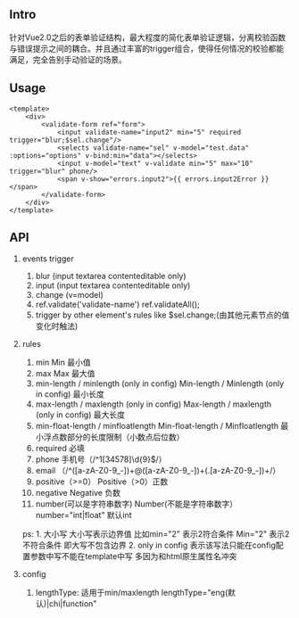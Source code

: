 ## Intro
针对Vue2.0之后的表单验证结构，最大程度的简化表单验证逻辑，分离校验函数与错误提示之间的耦合。并且通过丰富的trigger组合，使得任何情况的校验都能满足，完全告别手动验证的场景。

## Usage
```
<template>
    <div>
        <validate-form ref="form">
            <input validate-name="input2" min="5" required trigger="blur;$sel.change"/>
            <selects validate-name="sel" v-model="test.data" :options="options" v-bind:min="data"></selects>
            <input v-model="text" v-validate min="5" max="10" trigger="blur" phone/>
            <span v-show="errors.input2">{{ errors.input2Error }}</span>
        </validate-form>
    </div>
</template>
```

## API

1. events trigger
    1. blur (input textarea contenteditable only)
    2. input (input textarea contenteditable only)
    3. change (v=model)
    4. ref.validate('validate-name') ref.validateAll();
    5. trigger by other element's rules like $sel.change;(由其他元素节点的值变化时触法)

2. rules
    1. min Min 最小值 
    2. max Max 最大值
    4. min-length / minlength (only in config)
    Min-length / Minlength (only in config)
    最小长度
    5. max-length / maxlength (only in config)
    Max-length / maxlength (only in config)
    最大长度
    6. min-float-length / minfloatlength
    Min-float-length / Minfloatlength
    最小浮点数部分的长度限制（小数点后位数）
    3. required 必填
    4. phone 手机号（/^1[34578]\d{9}$/）
    5. email （/^([a-zA-Z0-9_-])+@([a-zA-Z0-9_-])+(.[a-zA-Z0-9_-])+/）
    4. positive（>=0） Positive（>0）正数
    5. negative Negative 负数
    7. number(可以是字符串数字) Number(不能是字符串数字）number="int|float" 默认int

    ps:
        1. 大小写 大小写表示边界值 比如min="2" 表示2符合条件 Min="2" 表示2不符合条件 即大写不包含边界
        2. only in config 表示该写法只能在config配置参数中写不能在template中写 多因为和html原生属性名冲突
    
3. config
    1. lengthType: 适用于min/maxlength lengthType="eng(默认)|chi|function"
